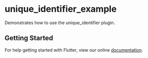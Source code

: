 # unique_identifier_example

Demonstrates how to use the unique_identifier plugin.

## Getting Started

For help getting started with Flutter, view our online
[documentation](https://flutter.io/).
